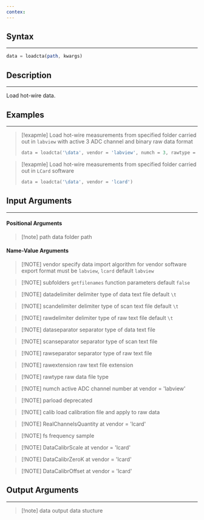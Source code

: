 ```yaml
---
contex:
---
```

## Syntax
---
```octave
data = loadcta(path, kwargs)
```
## Description
---
Load hot-wire data.
## Examples
---

> [!exapmle] Load hot-wire measurements from specified folder carried out in `labview` with active 3 ADC channel and binary raw data format
> ```octave
> data = loadcta('\data', vendor = 'labview', numch = 3, rawtype = 'bin')
> ```

> [!exapmle] Load hot-wire measurements from specified folder carried out in `LCard` software
> ```octave
> data = loadcta('\data', vendor = 'lcard')
> ```
## Input Arguments
---
#### Positional Arguments

>[!note] path
>data folder path

#### Name-Value Arguments

> [!NOTE] vendor
> specify data import algorithm for vendor software export format
> must be `labview`, `lcard`
> default `labview`

> [!NOTE] subfolders
> `getfilenames` function parameters
> default `false`

> [!NOTE] datadelimiter
> delimiter type of data text file
> default `\t`

> [!NOTE] scandelimiter
> delimiter type of scan text file
> default `\t`

> [!NOTE] rawdelimiter
> delimiter type of raw text file
> default `\t`

> [!NOTE] dataseparator
> separator type of data text file

> [!NOTE] scanseparator
> separator type of scan text file

> [!NOTE] rawseparator
> separator type of raw text file

> [!NOTE] rawextension
> raw text file extension

> [!NOTE] rawtype
> raw data file type 

> [!NOTE] numch
> active ADC channel number at vendor = 'labview'

> [!NOTE] parload
> deprecated

> [!NOTE] calib
> load calibration file and apply to raw data

> [!NOTE] RealChannelsQuantity
> at vendor = 'lcard'

> [!NOTE] fs
> frequency sample

> [!NOTE] DataCalibrScale
> at vendor = 'lcard'

> [!NOTE] DataCalibrZeroK
> at vendor = 'lcard'

> [!NOTE] DataCalibrOffset
> at vendor = 'lcard'

## Output Arguments
---

> [!note] data
> output data stucture

